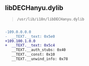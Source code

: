 ## libDECHanyu.dylib

> `/usr/lib/i18n/libDECHanyu.dylib`

```diff

-109.0.0.0.0
-  __TEXT.__text: 0x5e0
+109.100.1.0.0
+  __TEXT.__text: 0x5c4
   __TEXT.__auth_stubs: 0x40
   __TEXT.__const: 0x10
   __TEXT.__unwind_info: 0x78

```
